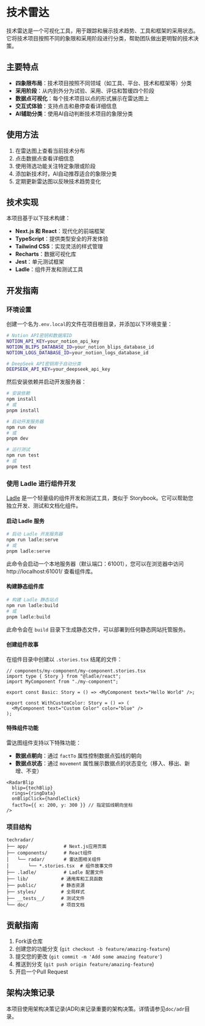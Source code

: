 # 技术雷达

技术雷达是一个可视化工具，用于跟踪和展示技术趋势、工具和框架的采用状态。它将技术项目按照不同的象限和采用阶段进行分类，帮助团队做出更明智的技术决策。

## 主要特点

- **四象限布局**：技术项目按照不同领域（如工具、平台、技术和框架等）分类
- **采用阶段**：从内到外分为试验、采用、评估和暂缓四个阶段
- **数据点可视化**：每个技术项目以点的形式展示在雷达图上
- **交互式体验**：支持点击和悬停查看详细信息
- **AI辅助分类**：使用AI自动判断技术项目的象限分类

## 使用方法

1. 在雷达图上查看当前技术分布
2. 点击数据点查看详细信息
3. 使用筛选功能关注特定象限或阶段
4. 添加新技术时，AI自动推荐适合的象限分类
5. 定期更新雷达图以反映技术趋势变化

## 技术实现

本项目基于以下技术构建：
- **Next.js 和 React**：现代化的前端框架
- **TypeScript**：提供类型安全的开发体验
- **Tailwind CSS**：实现灵活的样式管理
- **Recharts**：数据可视化库
- **Jest**：单元测试框架
- **Ladle**：组件开发和测试工具

## 开发指南

### 环境设置

创建一个名为`.env.local`的文件在项目根目录，并添加以下环境变量：

```bash
# Notion API密钥和数据库ID
NOTION_API_KEY=your_notion_api_key
NOTION_BLIPS_DATABASE_ID=your_notion_blips_database_id
NOTION_LOGS_DATABASE_ID=your_notion_logs_database_id

# DeepSeek API密钥用于自动分类
DEEPSEEK_API_KEY=your_deepseek_api_key
```

然后安装依赖并启动开发服务器：

```bash
# 安装依赖
npm install
# 或
pnpm install

# 启动开发服务器
npm run dev
# 或
pnpm dev

# 运行测试
npm run test
# 或
pnpm test
```

### 使用 Ladle 进行组件开发

[Ladle](https://ladle.dev/) 是一个轻量级的组件开发和测试工具，类似于 Storybook。它可以帮助您独立开发、测试和文档化组件。

#### 启动 Ladle 服务

```bash
# 启动 Ladle 开发服务器
npm run ladle:serve
# 或
pnpm ladle:serve
```

此命令会启动一个本地服务器（默认端口：61001），您可以在浏览器中访问 http://localhost:61001/ 查看组件库。

#### 构建静态组件库

```bash
# 构建 Ladle 静态站点
npm run ladle:build
# 或
pnpm ladle:build
```

此命令会在 `build` 目录下生成静态文件，可以部署到任何静态网站托管服务。

#### 创建组件故事

在组件目录中创建以 `.stories.tsx` 结尾的文件：

```tsx
// components/my-component/my-component.stories.tsx
import type { Story } from "@ladle/react";
import MyComponent from "./my-component";

export const Basic: Story = () => <MyComponent text="Hello World" />;

export const WithCustomColor: Story = () => (
  <MyComponent text="Custom Color" color="blue" />
);
```

#### 特殊组件功能

雷达图组件支持以下特殊功能：

- **数据点朝向**：通过 `factTo` 属性控制数据点弧线的朝向
- **数据点状态**：通过 `movement` 属性展示数据点的状态变化（移入、移出、新增、不变）

```tsx
<RadarBlip 
  blip={techBlip} 
  rings={ringData}
  onBlipClick={handleClick}
  factTo={{ x: 200, y: 300 }} // 指定弧线朝向坐标
/>
```

### 项目结构

```
techradar/
├── app/             # Next.js应用页面
├── components/      # React组件
│   └── radar/       # 雷达图相关组件
│       └── *.stories.tsx  # 组件故事文件
├── .ladle/          # Ladle 配置文件
├── lib/            # 通用库和工具函数
├── public/         # 静态资源
├── styles/         # 全局样式
├── __tests__/      # 测试文件
└── doc/            # 项目文档
```

## 贡献指南

1. Fork该仓库
2. 创建您的功能分支 (`git checkout -b feature/amazing-feature`)
3. 提交您的更改 (`git commit -m 'Add some amazing feature'`)
4. 推送到分支 (`git push origin feature/amazing-feature`)
5. 开启一个Pull Request

## 架构决策记录

本项目使用架构决策记录(ADR)来记录重要的架构决策。详情请参见`doc/adr`目录。